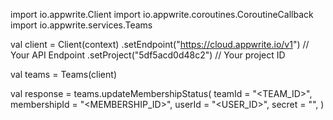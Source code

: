 import io.appwrite.Client
import io.appwrite.coroutines.CoroutineCallback
import io.appwrite.services.Teams

val client = Client(context)
    .setEndpoint("https://cloud.appwrite.io/v1") // Your API Endpoint
    .setProject("5df5acd0d48c2") // Your project ID

val teams = Teams(client)

val response = teams.updateMembershipStatus(
    teamId = "<TEAM_ID>", 
    membershipId = "<MEMBERSHIP_ID>", 
    userId = "<USER_ID>", 
    secret = "<SECRET>", 
)